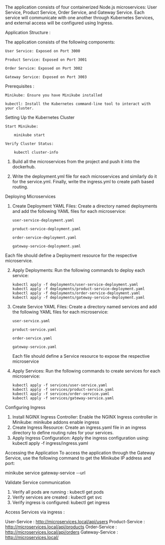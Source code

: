 The application consists of four containerized Node.js microservices: User Service, Product Service, Order Service, and Gateway Service. Each service will communicate with one another through Kubernetes Services, and external access will be configured using Ingress.

Application Structure :

The application consists of the following components:

    User Service: Exposed on Port 3000

    Product Service: Exposed on Port 3001

    Order Service: Exposed on Port 3002

    Gateway Service: Exposed on Port 3003

Prerequisites :

    Minikube: Ensure you have Minikube installed

    kubectl: Install the Kubernetes command-line tool to interact with your cluster.

Setting Up the Kubernetes Cluster

    Start Minikube:

        minikube start

    Verify Cluster Status:

        kubectl cluster-info

1. Build all the microservices from the project and push it into the dockerhub.

2. Write the deployment.yml file for each microservices and similarly do it for the service.yml. Finally, write the ingress.yml to create path based routing.

Deploying Microservices

1.  Create Deployment YAML Files:
    Create a directory named deployments and add the following YAML files for each microservice:

        user-service-deployment.yaml

        product-service-deployment.yaml

        order-service-deployment.yaml

        gateway-service-deployment.yaml

Each file should define a Deployment resource for the respective microservice.

2.  Apply Deployments:
    Run the following commands to deploy each service:

        kubectl apply -f deployments/user-service-deployment.yaml
        kubectl apply -f deployments/product-service-deployment.yaml
        kubectl apply -f deployments/order-service-deployment.yaml
        kubectl apply -f deployments/gateway-service-deployment.yaml

3.  Create Service YAML Files:
    Create a directory named services and add the following YAML files for each microservice:

        user-service.yaml

        product-service.yaml

        order-service.yaml

        gateway-service.yaml

    Each file should define a Service resource to expose the respective microservice

4.  Apply Services:
    Run the following commands to create services for each microservice:

        kubectl apply -f services/user-service.yaml
        kubectl apply -f services/product-service.yaml
        kubectl apply -f services/order-service.yaml
        kubectl apply -f services/gateway-service.yaml

Configuring Ingress

1. Install NGINX Ingress Controller:
   Enable the NGINX Ingress controller in Minikube:
   minikube addons enable ingress
2. Create Ingress Resource:
   Create an ingress.yaml file in an ingress directory to define routing rules for your services.
3. Apply Ingress Configuration:
   Apply the ingress configuration using:
   kubectl apply -f ingress/ingress.yaml

Accessing the Application
To access the application through the Gateway Service, use the following command to get the Minikube IP address and port:

minikube service gateway-service --url

Validate Service communication

1. Verify all pods are running :
   kubectl get pods
2. Verify services are created :
   kubectl get svc
3. Verify ingress is configured:
   kubectl get ingress

Access Services via ingress :

User-Service : http://microservices.local/api/users
Product-Service : http://microservices.local/api/products
Order-Service : http://microservices.local/api/orders
Gateway-Service : http://microservices.local/

